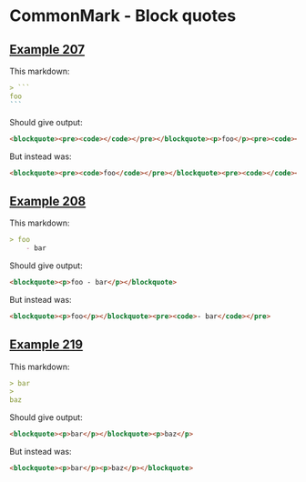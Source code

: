 # CommonMark - Block quotes

## [Example 207](https://spec.commonmark.org/0.29/#example-207)

This markdown:

````````````markdown
> ```
foo
```

````````````

Should give output:

````````````html
<blockquote><pre><code></code></pre></blockquote><p>foo</p><pre><code></code></pre>
````````````

But instead was:

````````````html
<blockquote><pre><code>foo</code></pre></blockquote><pre><code></code></pre>
````````````
## [Example 208](https://spec.commonmark.org/0.29/#example-208)

This markdown:

````````````markdown
> foo
    - bar

````````````

Should give output:

````````````html
<blockquote><p>foo - bar</p></blockquote>
````````````

But instead was:

````````````html
<blockquote><p>foo</p></blockquote><pre><code>- bar</code></pre>
````````````
## [Example 219](https://spec.commonmark.org/0.29/#example-219)

This markdown:

````````````markdown
> bar
>
baz

````````````

Should give output:

````````````html
<blockquote><p>bar</p></blockquote><p>baz</p>
````````````

But instead was:

````````````html
<blockquote><p>bar</p><p>baz</p></blockquote>
````````````
